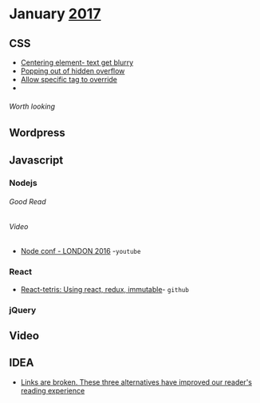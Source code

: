 # January [2017]
[2017]: https://github.com/gistnoor/Links/tree/master/Year

## CSS
* [Centering element- text get blurry](http://stackoverflow.com/questions/6411361/webkit-based-blurry-distorted-text-post-animation-via-translate3d/32329785#32329785)
* [Popping out of hidden overflow](https://css-tricks.com/popping-hidden-overflow/)
* [Allow specific tag to override](http://stackoverflow.com/questions/8837050/allow-specific-tag-to-override-overflowhidden)
* []()

###### Worth looking

## Wordpress

## Javascript

### Nodejs

###### Good Read

###### Video
* [Node conf - LONDON 2016](https://www.youtube.com/playlist?list=PL0CdgOSSGlBYnHAl_DZoy9BWvdVQjNKE2) -`youtube`

### React

* [React-tetris: Using react, redux, immutable](https://github.com/chvin/react-tetris)- `github`

### jQuery


## Video

## IDEA
* [Links are broken. These three alternatives have improved our reader's reading experience](https://medium.com/de-correspondent/links-are-broken-these-three-alternatives-have-improved-our-readers-reading-experience-796c302c8930)
	
